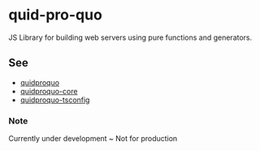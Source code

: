 # quid-pro-quo

JS Library for building web servers using pure functions and generators.

## See

- [quidproquo](https://www.npmjs.com/package/quidproquo)
- [quidproquo-core](https://www.npmjs.com/package/quidproquo-core)
- [quidproquo-tsconfig](https://www.npmjs.com/package/quidproquo-tsconfig)

### Note

Currently under development ~ Not for production
